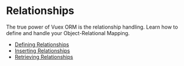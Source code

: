 # Relationships

The true power of Vuex ORM is the relationship handling. Learn how to define and handle your Object-Relational Mapping.

- [Defining Relationships](relationships/defining-relationships.md)
- [Inserting Relationships](relationships/inserting-relationships.md)
- [Retrieving Relationships](relationships/retrieving-relationships.md)
